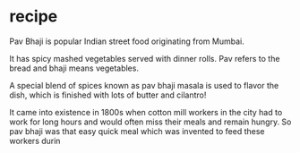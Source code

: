 # recipe
Pav Bhaji is popular Indian street food originating from Mumbai.

It has spicy mashed vegetables served with dinner rolls. Pav refers to the bread and bhaji means vegetables.

A special blend of spices known as pav bhaji masala is used to flavor the dish, which is finished with lots of butter and cilantro!

It came into existence in 1800s when cotton mill workers in the city had to work for long hours and would often miss their meals and remain hungry. So pav bhaji was that easy quick meal which was invented to feed these workers durin
